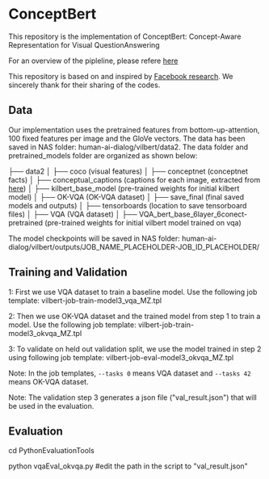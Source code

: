 # ConceptBert

This repository is the implementation of ConceptBert: Concept-Aware Representation for Visual QuestionAnswering

For an overview of the pipleline, please refere [here](https://sc01-trt.thales-systems.ca/gitlab/human-ai-dialog/kilbert/blob/master/kilbert/misc/pipeline.png)

This repository is based on and inspired by [Facebook research](https://github.com/facebookresearch/vilbert-multi-task). We sincerely thank for their sharing of the codes.

## Data

Our implementation uses the pretrained features from bottom-up-attention, 100 fixed features per image and the GloVe vectors. The data has been saved in NAS folder: human-ai-dialog/vilbert/data2. The data folder and pretrained_models folder are organized as shown below:

├── data2
│   ├── coco (visual features)
│   ├── conceptnet (conceptnet facts)
│   ├── conceptual_captions (captions for each image, extracted from [here](https://github.com/google-research-datasets/conceptual-captions))
│   ├── kilbert_base_model (pre-trained weights for initial kilbert model)
│   ├── OK-VQA (OK-VQA dataset)
│   ├── save_final (final saved models and outputs)
│   ├── tensorboards (location to save tensorboard files)
│   ├── VQA (VQA dataset)
│   ├── VQA_bert_base_6layer_6conect-pretrained (pre-trained weights for initial vilbert model trained on vqa)



The model checkpoints will be saved in NAS folder: human-ai-dialog/vilbert/outputs/JOB_NAME_PLACEHOLDER-JOB_ID_PLACEHOLDER/



## Training and Validation

1: First we use VQA dataset to train a baseline model. Use the following job template: vilbert-job-train-model3_vqa_MZ.tpl  

2: Then we use OK-VQA dataset and the trained model from step 1 to train a model. Use the following job template: vilbert-job-train-model3_okvqa_MZ.tpl

3: To validate on held out validation split, we use the model trained in step 2 using following job template: vilbert-job-eval-model3_okvqa_MZ.tpl

Note: In the job templates, `--tasks 0` means VQA dataset and `--tasks 42` means OK-VQA dataset.

Note: The validation step 3 generates a json file ("val_result.json") that will be used in the evaluation.


## Evaluation

cd PythonEvaluationTools

python  vqaEval_okvqa.py #edit the path in the script to "val_result.json"
